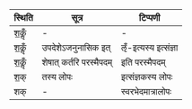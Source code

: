 | स्थिति | सूत्र | टिप्पणी |
| ----- | ------- | ------ |
| श॒कॢँ | - | - |
| श॒कॢँ | उपदेशेऽजनुनासिक इत् | ऌँ-इत्यस्य इत्संज्ञा |
| श॒कॢँ | शेषात् कर्तरि परस्मैपदम् | इति परस्मैपदम् |
| श॒क् | तस्य लोपः | इत्संज्ञकस्य लोपः |
| शक् | - | स्वरभेदमात्रालोपः |
